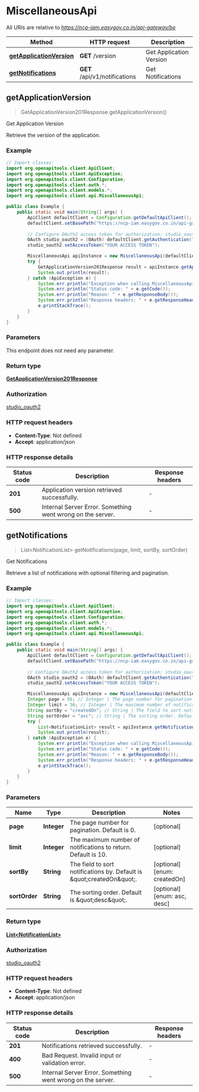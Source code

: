 # MiscellaneousApi

All URIs are relative to *https://ncp-iam.easygov.co.in/api-gateway/be*

| Method | HTTP request | Description |
|------------- | ------------- | -------------|
| [**getApplicationVersion**](MiscellaneousApi.md#getApplicationVersion) | **GET** /version | Get Application Version |
| [**getNotifications**](MiscellaneousApi.md#getNotifications) | **GET** /api/v1/notifications | Get Notifications |



## getApplicationVersion

> GetApplicationVersion201Response getApplicationVersion()

Get Application Version

Retrieve the version of the application.

### Example

```java
// Import classes:
import org.openapitools.client.ApiClient;
import org.openapitools.client.ApiException;
import org.openapitools.client.Configuration;
import org.openapitools.client.auth.*;
import org.openapitools.client.models.*;
import org.openapitools.client.api.MiscellaneousApi;

public class Example {
    public static void main(String[] args) {
        ApiClient defaultClient = Configuration.getDefaultApiClient();
        defaultClient.setBasePath("https://ncp-iam.easygov.co.in/api-gateway/be");
        
        // Configure OAuth2 access token for authorization: studio_oauth2
        OAuth studio_oauth2 = (OAuth) defaultClient.getAuthentication("studio_oauth2");
        studio_oauth2.setAccessToken("YOUR ACCESS TOKEN");

        MiscellaneousApi apiInstance = new MiscellaneousApi(defaultClient);
        try {
            GetApplicationVersion201Response result = apiInstance.getApplicationVersion();
            System.out.println(result);
        } catch (ApiException e) {
            System.err.println("Exception when calling MiscellaneousApi#getApplicationVersion");
            System.err.println("Status code: " + e.getCode());
            System.err.println("Reason: " + e.getResponseBody());
            System.err.println("Response headers: " + e.getResponseHeaders());
            e.printStackTrace();
        }
    }
}
```

### Parameters

This endpoint does not need any parameter.

### Return type

[**GetApplicationVersion201Response**](GetApplicationVersion201Response.md)

### Authorization

[studio_oauth2](../README.md#studio_oauth2)

### HTTP request headers

- **Content-Type**: Not defined
- **Accept**: application/json


### HTTP response details
| Status code | Description | Response headers |
|-------------|-------------|------------------|
| **201** | Application version retrieved successfully. |  -  |
| **500** | Internal Server Error. Something went wrong on the server. |  -  |


## getNotifications

> List&lt;NotificationList&gt; getNotifications(page, limit, sortBy, sortOrder)

Get Notifications

Retrieve a list of notifications with optional filtering and pagination.

### Example

```java
// Import classes:
import org.openapitools.client.ApiClient;
import org.openapitools.client.ApiException;
import org.openapitools.client.Configuration;
import org.openapitools.client.auth.*;
import org.openapitools.client.models.*;
import org.openapitools.client.api.MiscellaneousApi;

public class Example {
    public static void main(String[] args) {
        ApiClient defaultClient = Configuration.getDefaultApiClient();
        defaultClient.setBasePath("https://ncp-iam.easygov.co.in/api-gateway/be");
        
        // Configure OAuth2 access token for authorization: studio_oauth2
        OAuth studio_oauth2 = (OAuth) defaultClient.getAuthentication("studio_oauth2");
        studio_oauth2.setAccessToken("YOUR ACCESS TOKEN");

        MiscellaneousApi apiInstance = new MiscellaneousApi(defaultClient);
        Integer page = 56; // Integer | The page number for pagination. Default is 0.
        Integer limit = 56; // Integer | The maximum number of notifications to return. Default is 10.
        String sortBy = "createdOn"; // String | The field to sort notifications by. Default is \"createdOn\".
        String sortOrder = "asc"; // String | The sorting order. Default is \"desc\".
        try {
            List<NotificationList> result = apiInstance.getNotifications(page, limit, sortBy, sortOrder);
            System.out.println(result);
        } catch (ApiException e) {
            System.err.println("Exception when calling MiscellaneousApi#getNotifications");
            System.err.println("Status code: " + e.getCode());
            System.err.println("Reason: " + e.getResponseBody());
            System.err.println("Response headers: " + e.getResponseHeaders());
            e.printStackTrace();
        }
    }
}
```

### Parameters


| Name | Type | Description  | Notes |
|------------- | ------------- | ------------- | -------------|
| **page** | **Integer**| The page number for pagination. Default is 0. | [optional] |
| **limit** | **Integer**| The maximum number of notifications to return. Default is 10. | [optional] |
| **sortBy** | **String**| The field to sort notifications by. Default is \&quot;createdOn\&quot;. | [optional] [enum: createdOn] |
| **sortOrder** | **String**| The sorting order. Default is \&quot;desc\&quot;. | [optional] [enum: asc, desc] |

### Return type

[**List&lt;NotificationList&gt;**](NotificationList.md)

### Authorization

[studio_oauth2](../README.md#studio_oauth2)

### HTTP request headers

- **Content-Type**: Not defined
- **Accept**: application/json


### HTTP response details
| Status code | Description | Response headers |
|-------------|-------------|------------------|
| **201** | Notifications retrieved successfully. |  -  |
| **400** | Bad Request. Invalid input or validation error. |  -  |
| **500** | Internal Server Error. Something went wrong on the server. |  -  |

